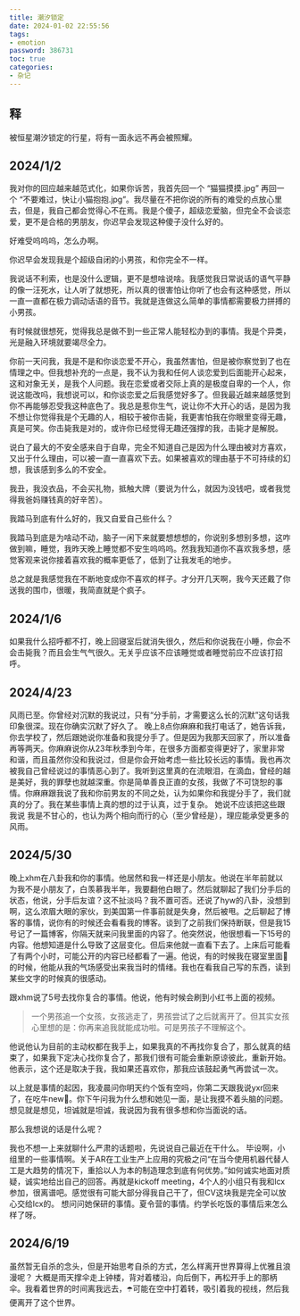 ```yaml
---
title: 潮汐锁定
date: 2024-01-02 22:55:56
tags:
- emotion
password: 386731
toc: true
categories:
- 杂记
---
```


## 释

被恒星潮汐锁定的行星，将有一面永远不再会被照耀。

## 2024/1/2
我对你的回应越来越范式化，如果你诉苦，我首先回一个 “猫猫摸摸.jpg” 再回一个 “不要难过，快让小猫抱抱.jpg”。我尽量在不把你说的所有的难受的点放心里去，但是，我自己都会觉得心不在焉。我是个傻子，超级恋爱脑，但完全不会谈恋爱，更不是合格的男朋友，你迟早会发现这种傻子没什么好的。

好难受呜呜呜，怎么办啊。

你迟早会发现我是个超级自闭的小男孩，和你完全不一样。

我说话不利索，也是没什么逻辑，更不是想啥说啥。我感觉我日常说话的语气平静的像一汪死水，让人听了就想死，所以真的很害怕让你听了也会有这种感觉，所以一直一直都在极力调动话语的音节。我就是连做这么简单的事情都需要极力拼搏的小男孩。

有时候就很想死，觉得我总是做不到一些正常人能轻松办到的事情。我是个异类，光是融入环境就要竭尽全力。

你前一天问我，我是不是和你谈恋爱不开心，我虽然害怕，但是被你察觉到了也在情理之中。但我想补充的一点是，我不认为我和任何人谈恋爱到后面能开心起来，这和对象无关，是我个人问题。我在恋爱或者交际上真的是极度自卑的一个人，你说这能改吗，我想说可以，和你谈恋爱之后我感觉好多了。但我最近越来越感觉到你不再能够忍受我这种底色了。我总是惹你生气，说让你不大开心的话，是因为我不想让你觉得我是个无趣的人，相较于被你击毙，我更害怕我在你眼里变得无趣，真是可笑。你击毙我是对的，或许你已经觉得无趣还强撑的我，击毙才是解脱。

说白了最大的不安全感来自于自卑，完全不知道自己是因为什么理由被对方喜欢，又出于什么理由，可以被一直一直喜欢下去。如果被喜欢的理由基于不可持续的幻想，我该感到多么的不安全。

我丑，我没衣品，不会买礼物，抵触大牌（要说为什么，就因为没钱吧，或者我觉得我爸妈赚钱真的好辛苦）。

我踏马到底有什么好的，我又自爱自己些什么？

我踏马到底是为啥动不动，脑子一闲下来就要想想想的，你说别多想别多想，这咋做到嘛，睡觉，我昨天晚上睡觉都不安生呜呜呜。然我我知道你不喜欢我多想，感觉客观来说你接着喜欢我的概率更低了，低到了让我发毛的地步。

总之就是我感觉我在不断地变成你不喜欢的样子。才分开几天啊，我今天还戴了你送我的围巾，很暖，我简直就是个疯子。

## 2024/1/6
如果我什么招呼都不打，晚上回寝室后就消失很久，然后和你说我在小睡，你会不会击毙我？而且会生气气很久。无关乎应该不应该睡觉或者睡觉前应不应该打招呼。

## 2024/4/23
风雨已至。你曾经对沉默的我说过，只有“分手前，才需要这么长的沉默”这句话我印象很深。现在你确实沉默了好久了。
晚上8点你麻麻和我打电话了，她告诉我，你去学校了，然后跟她说你准备和我提分手了。但是因为我那天回家了，所以准备再等两天。你麻麻说你从23年秋季到今年，在很多方面都变得更好了，家里非常和谐，而且虽然你没和我说过，但是你会开始考虑一些比较长远的事情。我也再次被我自己曾经说过的事情恶心到了。我听到这里真的在流眼泪，在滴血，曾经的越是美好，我的罪孽也就越深重。你是简单善良正直的女孩，我做了不可饶恕的事情。你麻麻跟我说了我和你前男友的不同之处，认为如果你和我提分手了，我们就真的分了。我在某些事情上真的想的过于认真，过于复杂。
她说不应该把这些跟我说
我是不甘心的，也认为两个相向而行的心（至少曾经是），理应能承受更多的风雨。

## 2024/5/30
晚上xhm在八卦我和你的事情。他居然和我一样还是小朋友。他说在半年前就以为我不是小朋友了，白羡慕我半年，我要翻他白眼了。然后就聊起了我们分手后的状态，他说，分手后友谊？这不扯淡吗？我不置可否。还说了hyw的八卦，没想到啊，这么浓眉大眼的家伙，到美国第一件事前就是失身，然后被甩。之后聊起了博客的事情，说你有的时候还会看看我的博客。谈到了之前我们保持断联，但是我15号记了一篇博客，你隔天就来问我里面的内容了。他突然说，他很想看一下15号的内容。他想知道是什么导致了这层变化。但后来他就一直看下去了。上床后可能看了有两个小时，可能公开的内容已经都看了一遍。他说，有的时候我在寝室里面📝的时候，他能从我的气场感受出来我当时的情绪。我也在看我自己写的东西，读到某些文字的时候真的很感动。

跟xhm说了5号去找你复合的事情。他说，他有时候会刷到小红书上面的视频。
> 一个男孩追一个女孩，女孩逃走了，男孩尝试了之后就离开了。但其实女孩心里想的是：你再来追我就能成功啦。可是男孩子不理解这个。

他说他认为目前的主动权都在我手上，如果我真的不再找你复合了，那么就真的结束了，如果我下定决心找你复合了，那我们很有可能会重新原谅彼此，重新开始。他表示，这个还是取决于我，我如果还喜欢你，那我应该鼓起勇气再尝试一次。

以上就是事情的起因，我凌晨问你明天约个饭有空吗，你第二天跟我说yxr回来了，在吃牛new🤤。你下午问我为什么想和她见一面，是让我摸不着头脑的问题。想见就是想见，坦诚就是坦诚，我说因为我有很多想和你当面说的话。

那么我想说的话是什么呢？

我也不想一上来就聊什么严肃的话题啦，先说说自己最近在干什么。
毕设啊，小组里的一些事情啊。关于AR在工业生产上应用的究极之问“在当今使用机器代替人工是大趋势的情况下，重拾以人为本的制造理念到底有何优势。”如何诚实地面对质疑，诚实地给出自己的回答。再就是kickoff meeting，4个人的小组只有我和lcx参加，很离谱吧。感觉很有可能大部分得我自己干了，但CV这块我是完全可以放心交给lcx的。
想问问她保研的事情。夏令营的事情。约学长吃饭的事情后来怎么样了呀。

## 2024/6/19
虽然暂无自杀的念头，但是开始思考自杀的方式，怎么样离开世界算得上优雅且浪漫呢？
大概是雨天撑伞走上钟楼，背对着楼沿，向后倒下，再松开手上的那柄伞。我看着世界的时间离我远去，☂️可能在空中打着转，吸引着我的视线，然后我便离开了这个世界。
